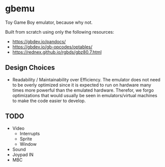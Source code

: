 # gbemu

Toy Game Boy emulator, because why not.

Built from scratch using only the following resources:
- https://gbdev.io/pandocs/
- https://gbdev.io/gb-opcodes/optables/
- https://rednex.github.io/rgbds/gbz80.7.html


## Design Choices

- Readability / Maintainability over Efficiency. The emulator does not need to be overly optimized since it is expected to run on hardware many times more powerful than the emulated hardware. Therefor, we forgo optimizations that would usually be seen in emulators/virtual machines to make the code easier to develop.

## TODO
- Video
  - Interrupts
  - Sprite
  - Window
- Sound
- Joypad IN
- MBC
